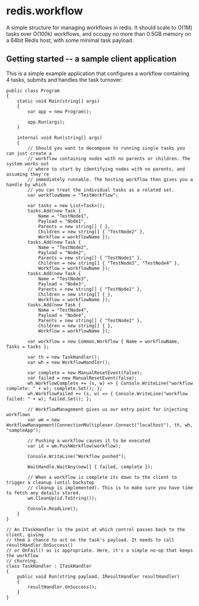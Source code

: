 # redis.workflow
A simple structure for managing workflows in redis. It should scale to O(1M) tasks over O(100k) workflows, and occupy no more than 0.5GB memory on a 64bit Redis host, with some minimal task payload.


## Getting started -- a sample client application
This is a simple example application that configures a workflow containing 4 tasks, submits and handles the task turnover:

    public class Program
    {
        static void Main(string[] args)
        {
            var app = new Program();

            app.Run(args);
        }

        internal void Run(string[] args)
        {
            // Should you want to decompose to running single tasks you can just create a 
            // workflow containing nodes with no parents or children. The system works out 
            // where to start by identifying nodes with no parents, and assuming they're 
            // immediately runnable. The hosting workflow then gives you a handle by which 
            // you can treat the individual tasks as a related set.
            var workflowName = "TestWorkflow";

            var tasks = new List<Task>();
            tasks.Add(new Task { 
                Name = "TestNode1", 
                Payload = "Node1", 
                Parents = new string[] { }, 
                Children = new string[] { "TestNode2" }, 
                Workflow = workflowName });
            tasks.Add(new Task { 
                Name = "TestNode2", 
                Payload = "Node2", 
                Parents = new string[] { "TestNode1" }, 
                Children = new string[] { "TestNode3", "TestNode4" }, 
                Workflow = workflowName });
            tasks.Add(new Task { 
                Name = "TestNode3", 
                Payload = "Node3", 
                Parents = new string[] { "TestNode2" }, 
                Children = new string[] { }, 
                Workflow = workflowName });
            tasks.Add(new Task { 
                Name = "TestNode4", 
                Payload = "Node4", 
                Parents = new string[] { "TestNode2" }, 
                Children = new string[] { }, 
                Workflow = workflowName });

            var workflow = new Common.Workflow { Name = workflowName, Tasks = tasks };

            var th = new TaskHandler();
            var wh = new WorkflowHandler();
            
            var complete = new ManualResetEvent(false);
            var failed = new ManualResetEvent(false);
            wh.WorkflowComplete += (s, w) => { Console.WriteLine("workflow complete: " + w); complete.Set(); };
            wh.WorkflowFailed += (s, w) => { Console.WriteLine("workflow failed: " + w); failed.Set(); };
            
            // WorkflowManagement gives us our entry point for injecting workflows
            var wm = new WorkflowManagement(ConnectionMultiplexer.Connect("localhost"), th, wh, "sampleApp");

            // Pushing a workflow causes it to be executed
            var id = wm.PushWorkflow(workflow);

            Console.WriteLine("Workflow pushed");

            WaitHandle.WaitAny(new[] { failed, complete });

            // When a workflow is complete its down to the client to trigger a cleanup (until backstop
            // cleanup is implemented). This is to make sure you have time to fetch any details stored.
            wm.CleanUp(id.ToString());

            Console.ReadLine();
        }
    }
	
	// An ITaskHandler is the point at which control passes back to the client, giving 
	// them a chance to act on the task's payload. It needs to call resultHandler.OnSuccess()
	// or OnFail() as is appropriate. Here, it's a simple no-op that keeps the workflow
	// churning.
	class TaskHandler : ITaskHandler
    {
        public void Run(string payload, IResultHandler resultHandler)
        {
            resultHandler.OnSuccess();
        }
    }
